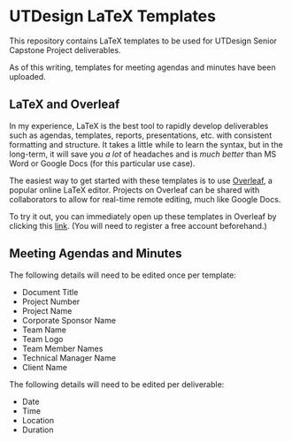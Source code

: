 # UTDesign LaTeX Templates

This repository contains LaTeX templates to be used for UTDesign Senior Capstone Project deliverables.

As of this writing, templates for meeting agendas and minutes have been uploaded.

## LaTeX and Overleaf

In my experience, LaTeX is the best tool to rapidly develop deliverables such as agendas, templates, reports, presentations, etc. with consistent formatting and structure. It takes a little while to learn the syntax, but in the long-term, it will save you *a lot* of headaches and is *much better* than MS Word or Google Docs (for this particular use case).

The easiest way to get started with these templates is to use [Overleaf][1], a popular online LaTeX editor. Projects on Overleaf can be shared with collaborators to allow for real-time remote editing, much like Google Docs.

To try it out, you can immediately open up these templates in Overleaf by clicking this [link][2]. (You will need to register a free account beforehand.)

[1]: https://www.overleaf.com
[2]: https://www.overleaf.com/docs?snip_uri=https://gitlab.com/DaanishKS/utdesign-latex-templates/-/raw/master/utdesign-latex-templates.zip

## Meeting Agendas and Minutes

The following details will need to be edited once per template:

- Document Title
- Project Number
- Project Name
- Corporate Sponsor Name
- Team Name
- Team Logo
- Team Member Names
- Technical Manager Name
- Client Name

The following details will need to be edited per deliverable:

- Date
- Time
- Location
- Duration
